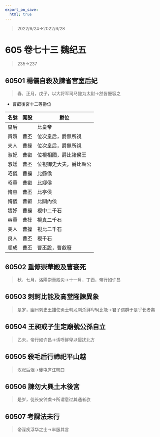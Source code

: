 ```yaml
---
export_on_save:
  html: true
---
```


> 2022/6/24->2022/6/28

# 605 卷七十三 魏纪五

> 235->237

## 60501 楊儀自殺及諫省宮室后妃
> 春，正月，戊子，以大将军司马懿为太尉->然皆優容之
- 曹叡後宮十二等爵位

名號|開設|爵位
--|--|--
皇后||比皇帝
貴嬪|曹丕|位次皇后，爵無所視
夫人|曹操|位次皇后，爵無所視
淑妃|曹叡|位視相國，爵比諸侯王
淑媛|曹丕|位視御史大夫，爵比縣公
昭儀|曹操|比縣侯
昭華|曹叡|比鄉侯
脩容|曹丕|比亭侯
脩儀|曹叡|比關內侯
婕妤|曹操|視中二千石
容華|曹操|視真二千石
美人|曹操|視比二千石
良人|曹丕|視千石
順成|曹丕|曹丕設，曹叡廢

## 60502 重修崇華殿及曹袞死
> 秋，七月，洛陽崇華殿災->十一月，丁酉，帝行如许昌

## 60503 刺軻比能及高堂隆諫異象
> 是岁，幽州刺史王雄使勇士韩龙刺杀鲜卑轲比能->君子谓群于是乎长者矣

## 60504 王昶戒子生定廟號公孫自立
> 乙未，帝行如许昌->诱呼鲜卑以侵扰北方

## 60505 殺毛后行禘祀平山越
> 汉张后殂->徙屯庐江皖口

## 60506 諫勿大興土木後宮
> 是岁，徙长安钟虡->所谓意过其通者欤

## 60507 考課法未行
> 帝深疾浮华之士->丰服其言
